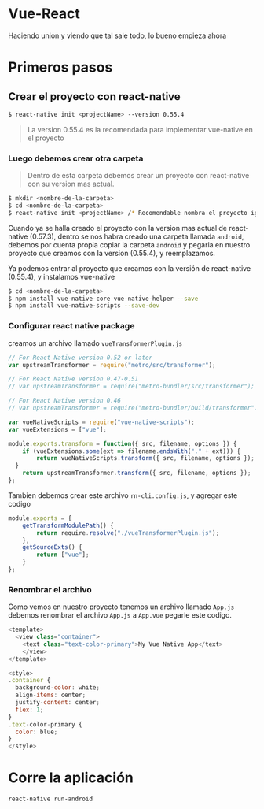 # Vue-React
Haciendo union y viendo que tal sale todo, lo bueno empieza ahora

# Primeros pasos

## Crear el proyecto con react-native
```sh
$ react-native init <projectName> --version 0.55.4
```
> La version 0.55.4 es la recomendada para implementar vue-native en el proyecto

### Luego debemos crear otra carpeta
>  Dentro de esta carpeta debemos crear un proyecto con react-native con su version mas actual.
```sh
$ mkdir <nombre-de-la-carpeta>
$ cd <nombre-de-la-carpeta>
$ react-native init <projectName> /* Recomendable nombra el proyecto igual que el proyecto con la version(0.55.4)
```

Cuando ya se halla creado el proyecto con la version mas actual de react-native (0.57.3), dentro se nos habra creado una carpeta llamada `android`, debemos por cuenta propia copiar la carpeta  `android` y pegarla en nuestro proyecto que creamos con la version (0.55.4), y reemplazamos.

Ya podemos entrar al proyecto que creamos con la versión de react-native (0.55.4), y instalamos vue-native
```sh
$ cd <nombre-de-la-carpeta>
$ npm install vue-native-core vue-native-helper --save
$ npm install vue-native-scripts --save-dev
```
### Configurar react native package
creamos un archivo llamado `vueTransformerPlugin.js`
```javascript
// For React Native version 0.52 or later
var upstreamTransformer = require("metro/src/transformer");

// For React Native version 0.47-0.51
// var upstreamTransformer = require("metro-bundler/src/transformer");

// For React Native version 0.46
// var upstreamTransformer = require("metro-bundler/build/transformer");

var vueNativeScripts = require("vue-native-scripts");
var vueExtensions = ["vue"];

module.exports.transform = function({ src, filename, options }) {
	if (vueExtensions.some(ext => filename.endsWith("." + ext))) {
		return vueNativeScripts.transform({ src, filename, options });
  }
	return upstreamTransformer.transform({ src, filename, options });
};

```

Tambien debemos crear este archivo `rn-cli.config.js`, y agregar este codigo
```javascript
module.exports = {
	getTransformModulePath() {
		return require.resolve("./vueTransformerPlugin.js");
	},
	getSourceExts() {
		return ["vue"];
	}
};
```

### Renombrar el archivo
Como vemos en nuestro proyecto tenemos un archivo llamado `App.js` debemos renombrar el archivo `App.js` a `App.vue` pegarle este codigo.

```javascript
<template>
  <view class="container">
    <text class="text-color-primary">My Vue Native App</text>
    </view>
</template>

<style>
.container {
  background-color: white;
  align-items: center;
  justify-content: center;
  flex: 1;
}
.text-color-primary {
  color: blue;
}
</style>
```

# Corre la aplicación
```sh
react-native run-android
```